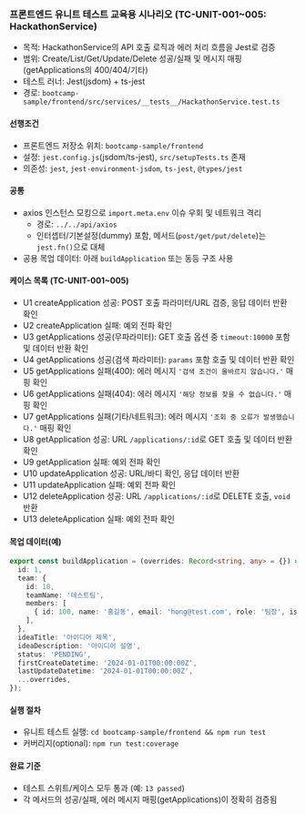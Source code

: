 ### 프론트엔드 유니트 테스트 교육용 시나리오 (TC-UNIT-001~005: HackathonService)

- 목적: HackathonService의 API 호출 로직과 에러 처리 흐름을 Jest로 검증
- 범위: Create/List/Get/Update/Delete 성공/실패 및 메시지 매핑(getApplications의 400/404/기타)
- 테스트 러너: Jest(jsdom) + ts-jest
- 경로: `bootcamp-sample/frontend/src/services/__tests__/HackathonService.test.ts`

#### 선행조건
- 프론트엔드 저장소 위치: `bootcamp-sample/frontend`
- 설정: `jest.config.js`(jsdom/ts-jest), `src/setupTests.ts` 존재
- 의존성: `jest`, `jest-environment-jsdom`, `ts-jest`, `@types/jest`

#### 공통
- axios 인스턴스 모킹으로 `import.meta.env` 이슈 우회 및 네트워크 격리
  - 경로: `../../api/axios`
  - 인터셉터/기본설정(dummy) 포함, 메서드(`post/get/put/delete`)는 `jest.fn()`으로 대체
- 공용 목업 데이터: 아래 `buildApplication` 또는 동등 구조 사용

#### 케이스 목록 (TC-UNIT-001~005)
- U1 createApplication 성공: POST 호출 파라미터/URL 검증, 응답 데이터 반환 확인
- U2 createApplication 실패: 예외 전파 확인
- U3 getApplications 성공(무파라미터): GET 호출 옵션 중 `timeout:10000` 포함 및 데이터 반환 확인
- U4 getApplications 성공(검색 파라미터): `params` 포함 호출 및 데이터 반환 확인
- U5 getApplications 실패(400): 에러 메시지 `'검색 조건이 올바르지 않습니다.'` 매핑 확인
- U6 getApplications 실패(404): 에러 메시지 `'해당 정보를 찾을 수 없습니다.'` 매핑 확인
- U7 getApplications 실패(기타/네트워크): 에러 메시지 `'조회 중 오류가 발생했습니다.'` 매핑 확인
- U8 getApplication 성공: URL `/applications/:id`로 GET 호출 및 데이터 반환 확인
- U9 getApplication 실패: 예외 전파 확인
- U10 updateApplication 성공: URL/바디 확인, 응답 데이터 반환
- U11 updateApplication 실패: 예외 전파 확인
- U12 deleteApplication 성공: URL `/applications/:id`로 DELETE 호출, `void` 반환
- U13 deleteApplication 실패: 예외 전파 확인

#### 목업 데이터(예)
```ts
export const buildApplication = (overrides: Record<string, any> = {}) => ({
  id: 1,
  team: {
    id: 10,
    teamName: '테스트팀',
    members: [
      { id: 100, name: '홍길동', email: 'hong@test.com', role: '팀장', isLeader: true },
    ],
  },
  ideaTitle: '아이디어 제목',
  ideaDescription: '아이디어 설명',
  status: 'PENDING',
  firstCreateDatetime: '2024-01-01T00:00:00Z',
  lastUpdateDatetime: '2024-01-01T00:00:00Z',
  ...overrides,
});
```

#### 실행 절차
- 유니트 테스트 실행: `cd bootcamp-sample/frontend && npm run test`
- 커버리지(optional): `npm run test:coverage`

#### 완료 기준
- 테스트 스위트/케이스 모두 통과 (예: `13 passed`)
- 각 메서드의 성공/실패, 에러 메시지 매핑(getApplications)이 정확히 검증됨


